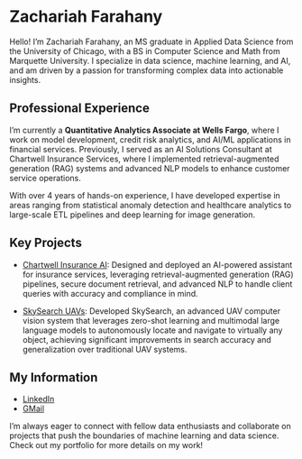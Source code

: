 # Zachariah Farahany

Hello! I’m Zachariah Farahany, an MS graduate in Applied Data Science from the University of Chicago, with a BS in Computer Science and Math from Marquette University. I specialize in data science, machine learning, and AI, and am driven by a passion for transforming complex data into actionable insights.

## Professional Experience

I’m currently a **Quantitative Analytics Associate at Wells Fargo**, where I work on model development, credit risk analytics, and AI/ML applications in financial services. Previously, I served as an AI Solutions Consultant at Chartwell Insurance Services, where I implemented retrieval-augmented generation (RAG) systems and advanced NLP models to enhance customer service operations.  

With over 4 years of hands-on experience, I have developed expertise in areas ranging from statistical anomaly detection and healthcare analytics to large-scale ETL pipelines and deep learning for image generation.

## Key Projects

- [Chartwell Insurance AI](https://github.com/ZachFara/Chartwell-Insurance-AI): Designed and deployed an AI-powered assistant for insurance services, leveraging retrieval-augmented generation (RAG) pipelines, secure document retrieval, and advanced NLP to handle client queries with accuracy and compliance in mind.

- [SkySearch UAVs](https://github.com/duncancalvert/SkySearch): Developed SkySearch, an advanced UAV computer vision system that leverages zero-shot learning and multimodal large language models to autonomously locate and navigate to virtually any object, achieving significant improvements in search accuracy and generalization over traditional UAV systems.

## My Information

- [LinkedIn](https://www.linkedin.com/in/zachariah-farahany-3818aa1bb/)  
- [GMail](mailto:zfarahany193@gmail.com)   

I’m always eager to connect with fellow data enthusiasts and collaborate on projects that push the boundaries of machine learning and data science. Check out my portfolio for more details on my work!
